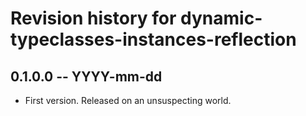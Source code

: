 # Revision history for dynamic-typeclasses-instances-reflection

## 0.1.0.0 -- YYYY-mm-dd

* First version. Released on an unsuspecting world.
